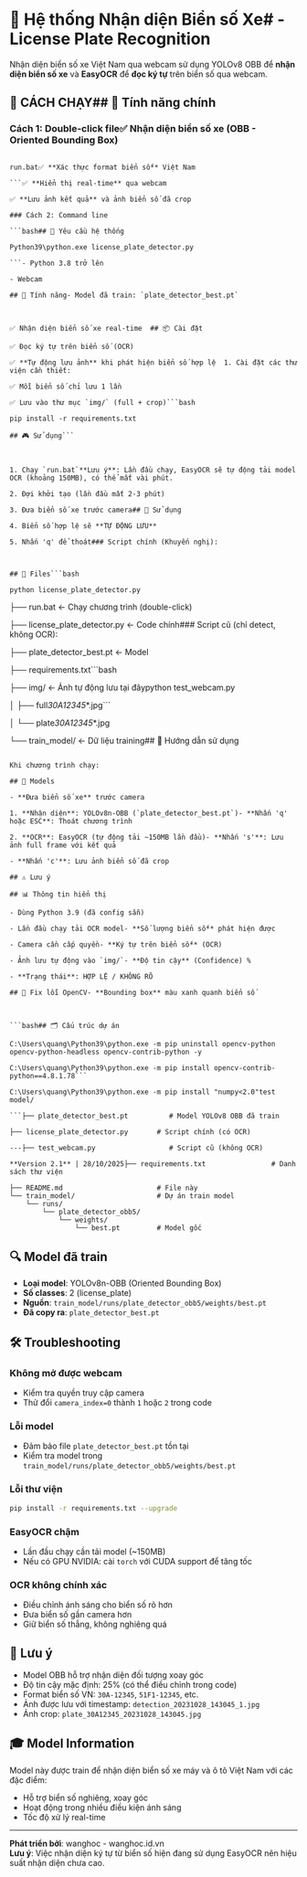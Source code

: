 # 🚗 Hệ thống Nhận diện Biển số Xe# - License Plate Recognition

Nhận diện biển số xe Việt Nam qua webcam sử dụng YOLOv8 OBB để **nhận diện biển số xe** và **EasyOCR** để **đọc ký tự** trên biển số qua webcam.

## 🚀 CÁCH CHẠY## 🎯 Tính năng chính

### Cách 1: Double-click file✅ **Nhận diện biển số xe** (OBB - Oriented Bounding Box)

````✅ **Đọc ký tự trên biển số** (OCR - Optical Character Recognition)

run.bat✅ **Xác thực format biển số** Việt Nam

```✅ **Hiển thị real-time** qua webcam

✅ **Lưu ảnh kết quả** và ảnh biển số đã crop

### Cách 2: Command line

```bash## 🔧 Yêu cầu hệ thống

Python39\python.exe license_plate_detector.py

```- Python 3.8 trở lên

- Webcam

## 📸 Tính năng- Model đã train: `plate_detector_best.pt`



✅ Nhận diện biển số xe real-time  ## 📦 Cài đặt

✅ Đọc ký tự trên biển số (OCR)

✅ **Tự động lưu ảnh** khi phát hiện biển số hợp lệ  1. Cài đặt các thư viện cần thiết:

✅ Mỗi biển số chỉ lưu 1 lần

✅ Lưu vào thư mục `img/` (full + crop)```bash

pip install -r requirements.txt

## 🎮 Sử dụng```



1. Chạy `run.bat`**Lưu ý**: Lần đầu chạy, EasyOCR sẽ tự động tải model OCR (khoảng 150MB), có thể mất vài phút.

2. Đợi khởi tạo (lần đầu mất 2-3 phút)

3. Đưa biển số xe trước camera## 🚀 Sử dụng

4. Biển số hợp lệ sẽ **TỰ ĐỘNG LƯU**

5. Nhấn 'q' để thoát### Script chính (Khuyến nghị):



## 📂 Files```bash

python license_plate_detector.py

````

├── run.bat ← Chạy chương trình (double-click)

├── license_plate_detector.py ← Code chính### Script cũ (chỉ detect, không OCR):

├── plate_detector_best.pt ← Model

├── requirements.txt```bash

├── img/ ← Ảnh tự động lưu tại đâypython test_webcam.py

│ ├── full*30A12345*\*.jpg```

│ └── plate*30A12345*\*.jpg

└── train_model/ ← Dữ liệu training## 📖 Hướng dẫn sử dụng

````

Khi chương trình chạy:

## 🤖 Models

- **Đưa biển số xe** trước camera

1. **Nhận diện**: YOLOv8n-OBB (`plate_detector_best.pt`)- **Nhấn 'q' hoặc ESC**: Thoát chương trình

2. **OCR**: EasyOCR (tự động tải ~150MB lần đầu)- **Nhấn 's'**: Lưu ảnh full frame với kết quả

- **Nhấn 'c'**: Lưu ảnh biển số đã crop

## ⚠️ Lưu ý

## 📊 Thông tin hiển thị

- Dùng Python 3.9 (đã config sẵn)

- Lần đầu chạy tải OCR model- **Số lượng biển số** phát hiện được

- Camera cần cấp quyền- **Ký tự trên biển số** (OCR)

- Ảnh lưu tự động vào `img/`- **Độ tin cậy** (Confidence) %

- **Trạng thái**: HỢP LỆ / KHÔNG RÕ

## 🔧 Fix lỗi OpenCV- **Bounding box** màu xanh quanh biển số



```bash## 🗂️ Cấu trúc dự án

C:\Users\quang\Python39\python.exe -m pip uninstall opencv-python opencv-python-headless opencv-contrib-python -y

C:\Users\quang\Python39\python.exe -m pip install opencv-contrib-python==4.8.1.78```

C:\Users\quang\Python39\python.exe -m pip install "numpy<2.0"test model/

```├── plate_detector_best.pt          # Model YOLOv8 OBB đã train

├── license_plate_detector.py       # Script chính (có OCR)

---├── test_webcam.py                  # Script cũ (không OCR)

**Version 2.1** | 28/10/2025├── requirements.txt                # Danh sách thư viện

├── README.md                       # File này
└── train_model/                    # Dự án train model
    └── runs/
        └── plate_detector_obb5/
            └── weights/
                └── best.pt         # Model gốc
````

## 🔍 Model đã train

- **Loại model**: YOLOv8n-OBB (Oriented Bounding Box)
- **Số classes**: 2 (license_plate)
- **Nguồn**: `train_model/runs/plate_detector_obb5/weights/best.pt`
- **Đã copy ra**: `plate_detector_best.pt`

## 🛠️ Troubleshooting

### Không mở được webcam

- Kiểm tra quyền truy cập camera
- Thử đổi `camera_index=0` thành `1` hoặc `2` trong code

### Lỗi model

- Đảm bảo file `plate_detector_best.pt` tồn tại
- Kiểm tra model trong `train_model/runs/plate_detector_obb5/weights/best.pt`

### Lỗi thư viện

```bash
pip install -r requirements.txt --upgrade
```

### EasyOCR chậm

- Lần đầu chạy cần tải model (~150MB)
- Nếu có GPU NVIDIA: cài `torch` với CUDA support để tăng tốc

### OCR không chính xác

- Điều chỉnh ánh sáng cho biển số rõ hơn
- Đưa biển số gần camera hơn
- Giữ biển số thẳng, không nghiêng quá

## 📝 Lưu ý

- Model OBB hỗ trợ nhận diện đối tượng xoay góc
- Độ tin cậy mặc định: 25% (có thể điều chỉnh trong code)
- Format biển số VN: `30A-12345`, `51F1-12345`, etc.
- Ảnh được lưu với timestamp: `detection_20231028_143045_1.jpg`
- Ảnh crop: `plate_30A12345_20231028_143045.jpg`

## 🎓 Model Information

Model này được train để nhận diện biển số xe máy và ô tô Việt Nam với các đặc điểm:

- Hỗ trợ biển số nghiêng, xoay góc
- Hoạt động trong nhiều điều kiện ánh sáng
- Tốc độ xử lý real-time

---

**Phát triển bởi**: wanghoc - wanghoc.id.vn   
**Lưu ý**: Việc nhận diện ký tự từ biển số hiện đang sử dụng EasyOCR nên hiệu suất nhận diện chưa cao.


